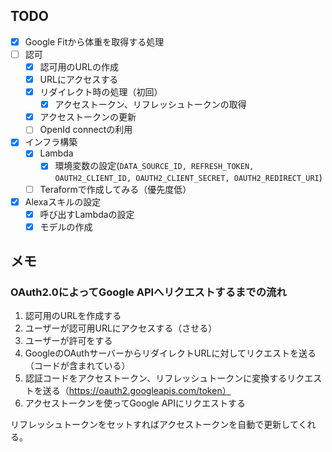 ## TODO
- [x] Google Fitから体重を取得する処理
- [ ] 認可
  - [x] 認可用のURLの作成
  - [x] URLにアクセスする
  - [x] リダイレクト時の処理（初回）
    - [x] アクセストークン、リフレッシュトークンの取得
  - [x] アクセストークンの更新
  - [ ] OpenId connectの利用
- [x] インフラ構築
  - [x] Lambda
    - [x] 環境変数の設定(`DATA_SOURCE_ID, REFRESH_TOKEN, OAUTH2_CLIENT_ID, OAUTH2_CLIENT_SECRET, OAUTH2_REDIRECT_URI`)
  - [ ] Teraformで作成してみる（優先度低）
- [x] Alexaスキルの設定
  - [x] 呼び出すLambdaの設定
  - [x] モデルの作成

## メモ
### OAuth2.0によってGoogle APIへリクエストするまでの流れ
1. 認可用のURLを作成する
2. ユーザーが認可用URLにアクセスする（させる）
3. ユーザーが許可をする
4. GoogleのOAuthサーバーからリダイレクトURLに対してリクエストを送る（コードが含まれている）
5. 認証コードをアクセストークン、リフレッシュトークンに変換するリクエストを送る（https://oauth2.googleapis.com/token）
6. アクセストークンを使ってGoogle APIにリクエストする

リフレッシュトークンをセットすればアクセストークンを自動で更新してくれる。

